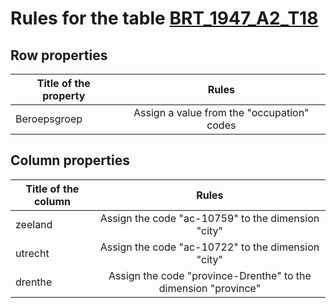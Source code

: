 # Rules for the table [BRT_1947_A2_T18](https://github.com/cgueret/DataDump/blob/master/xls-marked/BRT_1947_A2_T18_marked.xls?raw=true)
## Row properties
| Title of the property | Rules |
| --------------------- |:-----:|
| Beroepsgroep | Assign a value from the "occupation" codes |
## Column properties
| Title of the column | Rules |
| --------------------- |:-----:|
| zeeland | Assign the code "ac-10759" to the dimension "city" |
| utrecht | Assign the code "ac-10722" to the dimension "city" |
| drenthe | Assign the code "province-Drenthe" to the dimension "province" |
